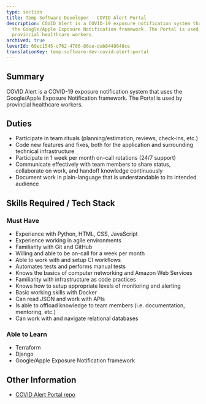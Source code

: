 ```yaml
---
type: section
title: Temp Software Developer - COVID Alert Portal
description: COVID Alert is a COVID-19 exposure notification system that uses
  the Google/Apple Exposure Notification framework. The Portal is used by
  provincial healthcare workers.
archived: true
leverId: 60ec1545-c762-4786-86ce-dab8448648ce
translationKey: temp-software-dev-covid-alert-portal
---
```

## Summary

COVID Alert is a COVID-19 exposure notification system that uses the Google/Apple Exposure Notification framework. The Portal is used by provincial healthcare workers.

## Duties

* Participate in team rituals (planning/estimation, reviews, check-ins, etc.)
* Code new features and fixes, both for the application and surrounding technical infrastructure
* Participate in 1 week per month on-call rotations (24/7 support)
* Communicate effectively with team members to share status, collaborate on work, and handoff knowledge continuously
* Document work in plain-language that is understandable to its intended audience

## Skills Required / Tech Stack

### Must Have

* Experience with Python, HTML, CSS, JavaScript
* Experience working in agile environments
* Familiarity with Git and GitHub
* Willing and able to be on-call for a week per month
* Able to work with and setup CI workflows
* Automates tests and performs manual tests
* Knows the basics of computer networking and Amazon Web Services
* Familiarity with infrastructure as code practices
* Knows how to setup appropriate levels of monitoring and alerting
* Basic working skills with Docker
* Can read JSON and work with APIs
* Is able to offload knowledge to team members (i.e. documentation, mentoring, etc.)
* Can work with and navigate relational databases

### Able to Learn

* Terraform
* Django
* Google/Apple Exposure Notification framework

## Other Information

* [COVID Alert Portal repo](https://github.com/cds-snc/covid-alert-portal)
